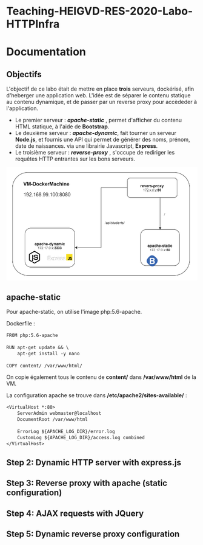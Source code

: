 # Teaching-HEIGVD-RES-2020-Labo-HTTPInfra
# Documentation

## Objectifs

L'objectif de ce labo était de mettre en place **trois** serveurs, dockérisé, afin d'heberger une application web. L'idée est de séparer le contenu statique au contenu dynamique, et de passer par un reverse proxy pour accèdeder à l'application.
* Le premier serveur : ***apache-static*** , permet d'afficher du contenu HTML statique, à l'aide de **Bootstrap**.
* Le deuxième serveur : ***apache-dynamic***, fait tourner un serveur **Node.js**, et fournis une API qui permet de générer des noms, prénom, date de naissances. via une librairie Javascript, **Express**.
* Le troisième serveur : ***reverse-proxy*** , s'occupe de rediriger les requêtes HTTP entrantes sur les bons serveurs.

<img src="images_documentation/vm_diagram.png" alt="drawing" width="520"/>


## apache-static

Pour apache-static, on utilise l'image php:5.6-apache.

Dockerfile :
```
FROM php:5.6-apache

RUN apt-get update && \
	apt-get install -y nano

COPY content/ /var/www/html/
```
On copie également tous le contenu de **content/** dans **/var/www/html** de la VM.

La configuration apache se trouve dans **/etc/apache2/sites-available/** :

```
<VirtualHost *:80>
	ServerAdmin webmaster@localhost
	DocumentRoot /var/www/html

	ErrorLog ${APACHE_LOG_DIR}/error.log
	CustomLog ${APACHE_LOG_DIR}/access.log combined
</VirtualHost>
```


## Step 2: Dynamic HTTP server with express.js


## Step 3: Reverse proxy with apache (static configuration)


## Step 4: AJAX requests with JQuery

## Step 5: Dynamic reverse proxy configuration
